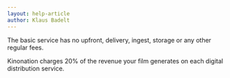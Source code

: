 ```yaml
---
layout: help-article
author: Klaus Badelt
---
```

The basic service has no upfront, delivery, ingest, storage or any other regular fees.

Kinonation charges 20% of the revenue your film generates on each digital distribution service.

